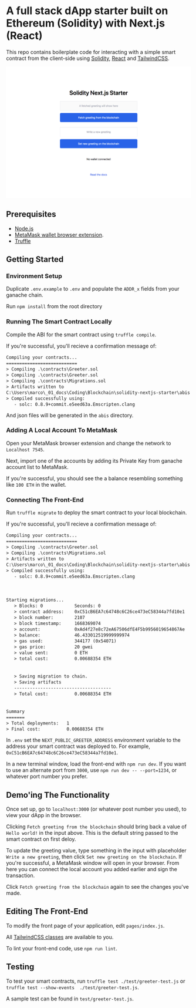 
# A full stack dApp starter built on Ethereum (Solidity) with Next.js (React)

This repo contains boilerplate code for interacting with a simple smart contract from the client-side using [Solidity](https://soliditylang.org/), [React](https://reactjs.org/) and [TailwindCSS](https://tailwindcss.com/).

![Solidity + Next.js Starter](/public/screenshot.png)

## Prerequisites

- [Node.js](https://nodejs.org/en/download/)
- [MetaMask wallet browser extension](https://metamask.io/download.html).
- [Truffle](https://www.trufflesuite.com/truffle)

## Getting Started

### Environment Setup

Duplicate `.env.example` to `.env` and populate the `ADDR_x` fields from your ganache chain. 

Run `npm install` from the root directory

### Running The Smart Contract Locally

Compile the ABI for the smart contract using `truffle compile`.

If you're successful, you'll recieve a confirmation message of:

```
Compiling your contracts...
===========================
> Compiling .\contracts\Greeter.sol
> Compiling .\contracts\Greeter.sol
> Compiling .\contracts\Migrations.sol
> Artifacts written to C:\Users\marco\_01_docs\Coding\Blockchain\solidity-nextjs-starter\abis
> Compiled successfully using:
   - solc: 0.8.9+commit.e5eed63a.Emscripten.clang
```
And json files will be generated in the `abis` directory.
### Adding A Local Account To MetaMask

Open your MetaMask browser extension and change the network to `Localhost 7545`.

Next, import one of the accounts by adding its Private Key from ganache account list to MetaMask.

If you're successful, you should see the a balance resembling something like `100 ETH` in the wallet.

### Connecting The Front-End

Run `truffle migrate` to deploy the smart contract to your local blockchain.

If you're successful, you'll recieve a confirmation message of:
```
Compiling your contracts...
===========================
> Compiling .\contracts\Greeter.sol
> Compiling .\contracts\Migrations.sol
> Artifacts written to C:\Users\marco\_01_docs\Coding\Blockchain\solidity-nextjs-starter\abis
> Compiled successfully using:
   - solc: 0.8.9+commit.e5eed63a.Emscripten.clang



Starting migrations...
   > Blocks: 0            Seconds: 0
   > contract address:    0xC51cB6EA7c64748c6C26ce473eC58344a7fd10e1
   > block number:        2107
   > block timestamp:     1668369074
   > account:             0xAd4f27e8c72eA67506dfE4F5b9956019654867Ae
   > balance:             46.433012519999999974
   > gas used:            344177 (0x54071)
   > gas price:           20 gwei
   > value sent:          0 ETH
   > total cost:          0.00688354 ETH


   > Saving migration to chain.
   > Saving artifacts
   -------------------------------------
   > Total cost:          0.00688354 ETH


Summary
=======
> Total deployments:   1
> Final cost:          0.00688354 ETH
```


In `.env` set the `NEXT_PUBLIC_GREETER_ADDRESS` environment variable to the address your smart contract was deployed to. For example, `0xC51cB6EA7c64748c6C26ce473eC58344a7fd10e1`.

In a new terminal window, load the front-end with `npm run dev`. If you want to use an alternate port from `3000`, use `npm run dev -- --port=1234`, or whatever port number you prefer.

## Demo'ing The Functionality

Once set up, go to `localhost:3000` (or whatever post number you used), to view your dApp in the browser.

Clicking `Fetch greeting from the blockchain` should bring back a value of `Hello world!` in the input above. This is the default string passed to the smart contract on first deloy.

To update the greeting value, type something in the input with placeholder `Write a new greeting`, then click `Set new greeting on the blockchain`. If you're successful, a MetaMask window will open in your browser. From here you can connect the local account you added earlier and sign the transaction.

Click `Fetch greeting from the blockchain` again to see the changes you've made.

## Editing The Front-End

To modify the front page of your application, edit `pages/index.js`.

All [TailwindCSS classes](https://tailwindcss.com/docs) are available to you.

To lint your front-end code, use `npm run lint`.

## Testing

To test your smart contracts, run `truffle test ./test/greeter-test.js` or `truffle test --show-events  ./test/greeter-test.js`.

A sample test can be found in `test/greeter-test.js`.